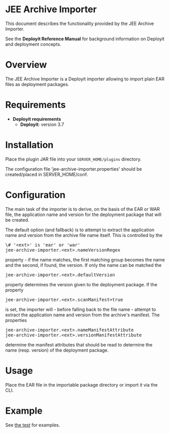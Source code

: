 # JEE Archive Importer #

This document describes the functionality provided by the JEE Archive Importer.

See the **Deployit Reference Manual** for background information on Deployit and deployment concepts.

# Overview #

The JEE Archive Importer is a Deployit importer allowing to import plain EAR files as deployment packages.

# Requirements #

* **Deployit requirements**
	* **Deployit**: version 3.7
	
# Installation #

Place the plugin JAR file into your `SERVER_HOME/plugins` directory. 

The configuration file 'jee-archive-importer.properties' should be created/placed in SERVER_HOME/conf.

# Configuration #

The main task of the importer is to derive, on the basis of the EAR or WAR file, the application name and version for the deployment package that will be created.

The default option (and fallback) is to attempt to extract the application name and version from the archive file name itself. This is controlled by the

<tt>
\# '&lt;ext&gt;' is 'ear' or 'war'<br />
jee-archive-importer.&lt;ext&gt;.nameVersionRegex
</tt>

property - if the name matches, the first matching group becomes the name and the second, if found, the version. If only the name can be matched the

<tt>jee-archive-importer.&lt;ext&gt;.defaultVersion</tt>

property determines the version given to the deployment package. If the property

<tt>jee-archive-importer.&lt;ext&gt;.scanManifest=true</tt>

is set, the importer will - before falling back to the file name - attempt to extract the application name and version from the archive's manifest. The properties

<tt>
jee-archive-importer.&lt;ext&gt;.nameManifestAttribute<br />
jee-archive-importer.&lt;ext&gt;.versionManifestAttribute
</tt>

determine the manifest attributes that should be read to determine the name (resp. version) of the deployment package.

# Usage

Place the EAR file in the importable package directory or import it via the CLI.

# Example #

See [the test](https://github.com/xebialabs/community-plugins/blob/master/importers/jee-archive-importer/src/test/resources/jee-archive-importer.properties) for examples.
